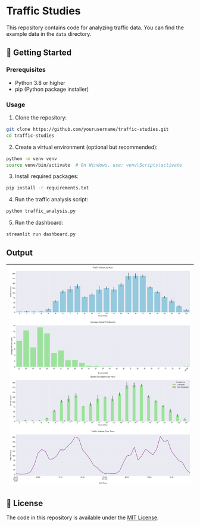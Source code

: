 # Traffic Studies

This repository contains code for analyzing traffic data. You can find the example data in the `data` directory.

## 🚀 Getting Started

### Prerequisites

- Python 3.8 or higher
- pip (Python package installer)

### Usage

1. Clone the repository:

```bash
git clone https://github.com/yourusername/traffic-studies.git
cd traffic-studies
```

2. Create a virtual environment (optional but recommended):

```bash
python -m venv venv
source venv/bin/activate  # On Windows, use: venv\Scripts\activate
```

3. Install required packages:
```bash
pip install -r requirements.txt
```

4. Run the traffic analysis script:
```bash
python traffic_analysis.py
```

5. Run the dashboard:
```bash
streamlit run dashboard.py
```

## Output

| ![traffic-analysis](./traffic_analysis.png) |
| :-----------------------------------------: |


## 📜 License

The code in this repository is available under the [MIT License](LICENSE).
